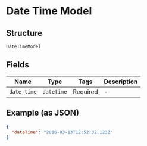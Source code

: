 
# Date Time Model

## Structure

`DateTimeModel`

## Fields

| Name | Type | Tags | Description |
|  --- | --- | --- | --- |
| `date_time` | `datetime` | Required | - |

## Example (as JSON)

```json
{
  "dateTime": "2016-03-13T12:52:32.123Z"
}
```

